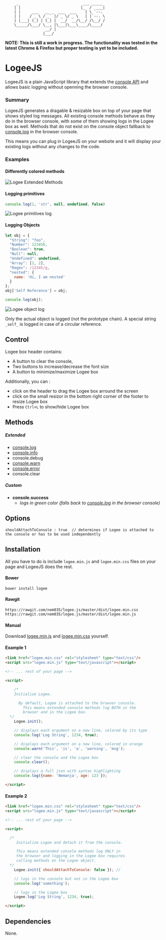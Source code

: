 
		 _                             ___ _____ 
		| |                           |_  /  ___|
		| |     ___   __ _  ___  ___    | \ `--. 
		| |    / _ \ / _` |/ _ \/ _ \   | |`--. \
		| |___| (_) | (_| |  __/  __/\__/ /\__/ /
		\_____/\___/ \__, |\___|\___\____/\____/ 
		              __/ |                      
		             |___/                             


**NOTE: This is still a work in progress. The functionality was tested in the latest Chrome & Firefox but proper testing is yet to be included.**

# LogeeJS 

LogeeJS is a plain JavaScript library that extends the [console API](https://developer.mozilla.org/en-US/docs/Web/API/Console) and allows basic logging without openning the browser console.

### Summary

LogeeJS generates a dragable & resizable box on top of your page that shows styled log messages.
All existing console methods behave as they do in the browser console, with some of them showing logs in the Logee box as well. Methods that do not exist on the console object fallback to [console.log](https://developer.mozilla.org/en-US/docs/Web/API/Console/log) in the browser console.

This means you can plug in LogeeJS on your website and it will display your existing logs without any changes to the code. 

### Examples

#### Differently colored methods

![Logee Extended Methods](https://raw.githubusercontent.com/nem035/logee.js/master/screenshots/logee-extended.png)

#### Logging primitives

```js
console.log(1, 'str', null, undefined, false)
```

![Logee primitives log](https://raw.githubusercontent.com/nem035/logee.js/master/screenshots/logee-primitives.png)

#### Logging Objects 

```js
let obj = {
  "String": "foo",
  "Number": 123456,
  "Boolean": true,
  "Null": null,
  "Undefined": undefined,
  "Array": [1, 2],
  "Regex": /12345/g,
  "nested": {
  	name: 'Hi, I am nested'
  }
};
obj['Self Reference'] = obj;

console.log(obj);
```

![Logee object log](https://raw.githubusercontent.com/nem035/logee.js/master/screenshots/logee-object.png)

Only the actual object is logged (not the prototype chain).
A special string `_self_` is logged in case of a circular reference.

## Control

Logee box header contains:

- A button to clear the console, 
- Two buttons to increase/decrease the font size
- A button to minimize/maximize Logee box

Additionally, you can :

- click on the header to drag the Logee box arround the screen
- click on the small resizor in the bottom right corner of the footer to resize Logee box
- Press `Ctrl+L` to show/hide Logee box

## Methods

##### Extended
* [console.log](https://developer.mozilla.org/en-US/docs/Web/API/Console/log)
* [console.info](https://developer.mozilla.org/en-US/docs/Web/API/Console/info)
* console.debug
* [console.warn](https://developer.mozilla.org/en-US/docs/Web/API/Console/warn)
* [console.error](https://developer.mozilla.org/en-US/docs/Web/API/Console/error)
* console.clear

##### Custom
* **console.success** 
	* *logs in green color (falls back to [console.log](https://developer.mozilla.org/en-US/docs/Web/API/Console/log) in the browser console)*


## Options

    shouldAttachToConsole : true  // determines if Logee is attached to the console or has to be used independently

## Installation

All you have to do is include `logee.min.js` and `logee.min.css` files on your page and LogeeJS does the rest.

#### Bower

    bower install logee

#### Rawgit
	
    https://rawgit.com/nem035/logee.js/master/dist/logee.min.css
    https://rawgit.com/nem035/logee.js/master/dist/logee.min.js

#### Manual

 Download [logee.min.js](https://raw.githubusercontent.com/nem035/logee.js/master/dist/logee.min.js) and [logee.min.css](https://raw.githubusercontent.com/nem035/logee.js/master/dist/logee.min.css) yourself.

#### Example 1

```html
<link href="logee.min.css" rel="stylesheet" type="text/css"/>
<script src="logee.min.js" type="text/javascript"></script>

<!-- ... rest of your page -->

<script>

	/* 
    Initialize Logee.

	  By default, Logee is attached to the browser console.
		This means extended console methods log BOTH in the 
		browser and in the Logee box.
  */
	Logee.init(); 

	// displays each argument on a new line, colored by its type
	console.log('Log String', 1234, true); 

	// displays each argument on a new line, colored in orange
	console.warn('This', 'is', 'a', 'warning', 'msg'); 

	// clear the console and the Logee box
	console.clear();

	// displays a full json with syntax highlighting
	console.log({name: 'Nemanja', age: 123 });

</script>
```

#### Example 2


```html
<link href="logee.min.css" rel="stylesheet" type="text/css"/>
<script src="logee.min.js" type="text/javascript"></script>

<!-- ... rest of your page -->

<script>

  /* 
     Initialize Logee and detach it from the console.

     This means extended console methods log ONLY in 
     the browser and logging in the Logee box requires 
     calling methods on the Logee object. 
  */
	Logee.init({ shouldAttachToConsole: false }); // 

	// logs in the console but not in the Logee box
	console.log('something'); 

	// logs in the Logee box
	Logee.log('Log String', 1234, true); 

</script>
```

## Dependencies

None.
